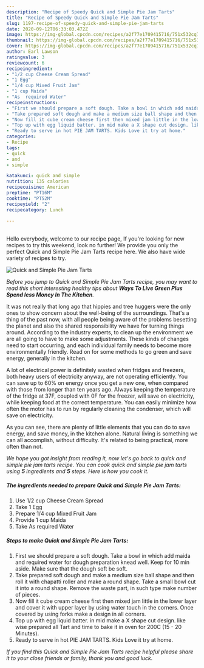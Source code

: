 ```yaml
---
description: "Recipe of Speedy Quick and Simple Pie Jam Tarts"
title: "Recipe of Speedy Quick and Simple Pie Jam Tarts"
slug: 1197-recipe-of-speedy-quick-and-simple-pie-jam-tarts
date: 2020-09-12T06:33:03.472Z
image: https://img-global.cpcdn.com/recipes/a2f77e1709415716/751x532cq70/quick-and-simple-pie-jam-tarts-recipe-main-photo.jpg
thumbnail: https://img-global.cpcdn.com/recipes/a2f77e1709415716/751x532cq70/quick-and-simple-pie-jam-tarts-recipe-main-photo.jpg
cover: https://img-global.cpcdn.com/recipes/a2f77e1709415716/751x532cq70/quick-and-simple-pie-jam-tarts-recipe-main-photo.jpg
author: Earl Lawson
ratingvalue: 3
reviewcount: 6
recipeingredient:
- "1/2 cup Cheese Cream Spread"
- "1 Egg"
- "1/4 cup Mixed Fruit Jam"
- "1 cup Maida"
- "As  required Water"
recipeinstructions:
- "First we should prepare a soft dough. Take a bowl in which add maida and required water for dough preparation knead well. Keep for 10 min aside. Make sure that the dough soft be soft."
- "Take prepared soft dough and make a medium size ball shape and then roll it with chapatti roller and make a round shape. Take a small bowl cut it into a round shape. Remove the waste part, in such type make number of pieces."
- "Now fill it cube cream cheese first then mixed jam little in the lower layer and cover it with upper layer by using water touch in the corners. Once covered by using forks make a design in all corners."
- "Top up with egg liquid batter. in mid make a X shape cut design. like wise prepared all Tart and time to bake it in oven for 200C (15 - 20 Minutes)."
- "Ready to serve in hot PIE JAM TARTS. Kids Love it try at home."
categories:
- Recipe
tags:
- quick
- and
- simple

katakunci: quick and simple 
nutrition: 135 calories
recipecuisine: American
preptime: "PT16M"
cooktime: "PT52M"
recipeyield: "2"
recipecategory: Lunch

---
```

<br>
Hello everybody, welcome to our recipe page, If you're looking for new recipes to try this weekend, look no further! We provide you only the perfect Quick and Simple Pie Jam Tarts recipe here. We also have wide variety of recipes to try.
<br>


![Quick and Simple Pie Jam Tarts](https://img-global.cpcdn.com/recipes/a2f77e1709415716/751x532cq70/quick-and-simple-pie-jam-tarts-recipe-main-photo.jpg)

<i>Before you jump to Quick and Simple Pie Jam Tarts recipe, you may want to read this short interesting healthy tips about 
<strong>Ways To Live Green Plus Spend less Money In The Kitchen</strong>.</i>
</br>

It was not really that long ago that hippies and tree huggers were the only ones to show concern about the well-being of the surroundings. That's a thing of the past now, with all people being aware of the problems besetting the planet and also the shared responsibility we have for turning things around. According to the industry experts, to clean up the environment we are all going to have to make some adjustments. These kinds of changes need to start occurring, and each individual family needs to become more environmentally friendly. Read on for some methods to go green and save energy, generally in the kitchen.

A lot of electrical power is definitely wasted when fridges and freezers, both heavy users of electricity anyway, are not operating efficiently. You can save up to 60% on energy once you get a new one, when compared with those from longer than ten years ago. Always keeping the temperature of the fridge at 37F, coupled with 0F for the freezer, will save on electricity, while keeping food at the correct temperature. You can easily minimize how often the motor has to run by regularly cleaning the condenser, which will save on electricity.

As you can see, there are plenty of little elements that you can do to save energy, and save money, in the kitchen alone. Natural living is something we can all accomplish, without difficulty. It's related to being practical, more often than not.


<i>We hope you got insight from reading it, now let's go back to quick and simple pie jam tarts recipe. You can cook quick and simple pie jam tarts using <strong>5</strong> ingredients and <strong>5</strong> steps. Here is how you cook it.
</i>

##### The ingredients needed to prepare Quick and Simple Pie Jam Tarts:

1. Use 1/2 cup Cheese Cream Spread
1. Take 1 Egg
1. Prepare 1/4 cup Mixed Fruit Jam
1. Provide 1 cup Maida
1. Take As  required Water


##### Steps to make Quick and Simple Pie Jam Tarts:

1. First we should prepare a soft dough. Take a bowl in which add maida and required water for dough preparation knead well. Keep for 10 min aside. Make sure that the dough soft be soft.
1. Take prepared soft dough and make a medium size ball shape and then roll it with chapatti roller and make a round shape. Take a small bowl cut it into a round shape. Remove the waste part, in such type make number of pieces.
1. Now fill it cube cream cheese first then mixed jam little in the lower layer and cover it with upper layer by using water touch in the corners. Once covered by using forks make a design in all corners.
1. Top up with egg liquid batter. in mid make a X shape cut design. like wise prepared all Tart and time to bake it in oven for 200C (15 - 20 Minutes).
1. Ready to serve in hot PIE JAM TARTS. Kids Love it try at home.


<i>If you find this Quick and Simple Pie Jam Tarts recipe helpful please share it to your close friends or family, thank you and good luck.</i>
